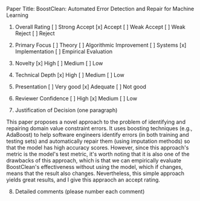 Paper Title: BoostClean: Automated Error Detection and Repair for Machine Learning

1. Overall Rating
[ ] Strong Accept
[x] Accept
[ ] Weak Accept
[ ] Weak Reject
[ ] Reject


2. Primary Focus
[ ] Theory
[ ] Algorithmic Improvement
[ ] Systems
[x] Implementation
[ ] Empirical Evaluation


3. Novelty
[x] High
[ ] Medium
[ ] Low


4. Technical Depth
[x] High
[ ] Medium
[ ] Low


5. Presentation
[ ] Very good
[x] Adequate
[ ] Not good


6. Reviewer Confidence
[ ] High
[x] Medium
[ ] Low


7. Justification of Decision (one paragraph)

This paper proposes a novel approach to the problem of identifying and repairing domain value constraint errors. It uses boosting techniques (e.g., AdaBoost) to help software engineers identify errors (in both training and testing sets) and automatically repair them (using imputation methods) so that the model has high accuracy scores. However, since this approach's metric is the model's test metric, it's worth noting that it is also one of the drawbacks of this approach, which is that we can empirically evaluate BoostClean's effectiveness without using the model, which if changes, means that the result also changes. Nevertheless, this simple approach yields great results, and I give this appraoch an accept rating.


8. Detailed comments (please number each comment) 